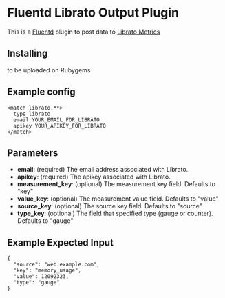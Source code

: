 # Fluentd Librato Output Plugin

This is a [Fluentd](http://www.fluentd.org) plugin to post data to [Librato Metrics](http://librato.com)

## Installing

to be uploaded on Rubygems

## Example config

```
<match librato.**>
  type librato
  email YOUR_EMAIL_FOR_LIBRATO
  apikey YOUR_APIKEY_FOR_LIBRATO
</match>
```

## Parameters

* **email**: (required) The email address associated with Librato.
* **apikey**: (required) The apikey associated with Librato.
* **measurement_key**: (optional) The measurement key field. Defaults to "key"
* **value_key**: (optional) The measurement value field. Defaults to "value"
* **source_key**: (optional) The source key field. Defaults to "source"
* **type_key**: (optional) The field that specified type (gauge or counter). Defaults to "gauge"

## Example Expected Input

```
{
  "source": "web.example.com",
  "key": "memory_usage",
  "value": 12092323,
  "type": "gauge"
}
```
